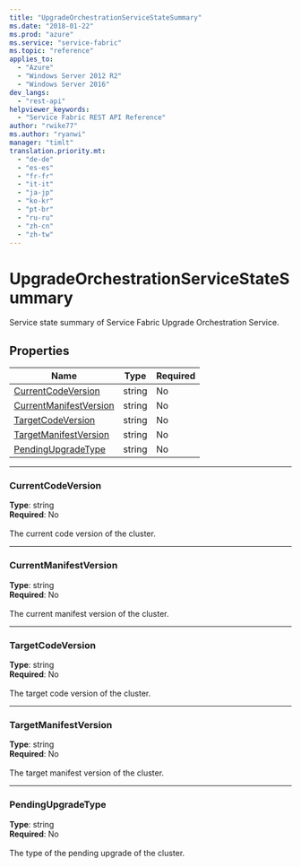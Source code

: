 ```yaml
---
title: "UpgradeOrchestrationServiceStateSummary"
ms.date: "2018-01-22"
ms.prod: "azure"
ms.service: "service-fabric"
ms.topic: "reference"
applies_to: 
  - "Azure"
  - "Windows Server 2012 R2"
  - "Windows Server 2016"
dev_langs: 
  - "rest-api"
helpviewer_keywords: 
  - "Service Fabric REST API Reference"
author: "rwike77"
ms.author: "ryanwi"
manager: "timlt"
translation.priority.mt: 
  - "de-de"
  - "es-es"
  - "fr-fr"
  - "it-it"
  - "ja-jp"
  - "ko-kr"
  - "pt-br"
  - "ru-ru"
  - "zh-cn"
  - "zh-tw"
---
```

# UpgradeOrchestrationServiceStateSummary

Service state summary of Service Fabric Upgrade Orchestration Service.

## Properties

| Name | Type | Required |
| --- | --- | --- |
| [CurrentCodeVersion](#currentcodeversion) | string | No |
| [CurrentManifestVersion](#currentmanifestversion) | string | No |
| [TargetCodeVersion](#targetcodeversion) | string | No |
| [TargetManifestVersion](#targetmanifestversion) | string | No |
| [PendingUpgradeType](#pendingupgradetype) | string | No |

____
### CurrentCodeVersion
__Type__: string <br/>
__Required__: No<br/>
<br/>
The current code version of the cluster.

____
### CurrentManifestVersion
__Type__: string <br/>
__Required__: No<br/>
<br/>
The current manifest version of the cluster.

____
### TargetCodeVersion
__Type__: string <br/>
__Required__: No<br/>
<br/>
The target code version of  the cluster.

____
### TargetManifestVersion
__Type__: string <br/>
__Required__: No<br/>
<br/>
The target manifest version of the cluster.

____
### PendingUpgradeType
__Type__: string <br/>
__Required__: No<br/>
<br/>
The type of the pending upgrade of the cluster.
